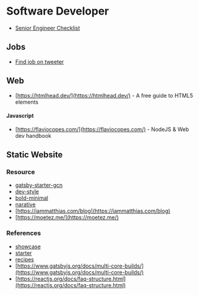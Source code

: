 # Software Developer

* [Senior Engineer Checklist](https://littleblah.com/post/2019-09-01-senior-engineer-checklist/)

## Jobs

* [Find job on tweeter](https://tweetjobs.dev/)

## Web

* [https://htmlhead.dev/](https://htmlhead.dev/) - A free guide to HTML5 <head> elements

#### Javascript

- [https://flaviocopes.com/](https://flaviocopes.com/) - NodeJS & Web dev handbook

## Static Website

### Resource

- [gatsby-starter-gcn](https://github.com/ryanwiemer/gatsby-starter-gcn)
- [dev-style](https://lumen-v2.netlify.com/)
- [bold-minimal](https://gatsby-london.netlify.com/)
- [narative](https://novela.narative.co/)
- [https://iammatthias.com/blog](https://iammatthias.com/blog)
- [https://moetez.me/](https://moetez.me/)

### References

- [showcase](https://www.gatsbyjs.org/showcase/?filters%5B0%5D=Blog)
- [starter](https://www.gatsbyjs.org/starters/?v=2)
- [recipes](https://www.gatsbyjs.org/docs/recipes/)
- [https://www.gatsbyjs.org/docs/multi-core-builds/](https://www.gatsbyjs.org/docs/multi-core-builds/)
- [https://reactjs.org/docs/faq-structure.html](https://reactjs.org/docs/faq-structure.html)
